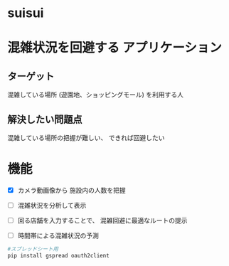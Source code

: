 # suisui
# 混雑状況を回避する アプリケーション

  ## ターゲット 
  混雑している場所 (遊園地、ショッピングモール) を利用する人  
  ## 解決したい問題点 
  混雑している場所の把握が難しい、 できれば回避したい  
  # 機能 
  - [x] カメラ動画像から 施設内の人数を把握 
  - [ ] 混雑状況を分析して表示 
  - [ ] 回る店舗を入力することで、 混雑回避に最適なルートの提示 
  - [ ] 時間帯による混雑状況の予測



```bash
#スプレッドシート用
pip install gspread oauth2client
```